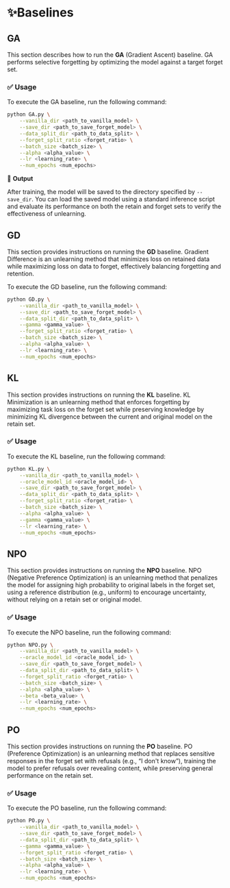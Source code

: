 # ✨Baselines 

## GA

This section describes how to run the **GA** (Gradient Ascent) baseline. GA performs selective forgetting by optimizing the model against a target forget set.

### ✅ Usage

To execute the GA baseline, run the following command:

```bash
python GA.py \
    --vanilla_dir <path_to_vanilla_model> \
    --save_dir <path_to_save_forget_model> \
    --data_split_dir <path_to_data_split> \
    --forget_split_ratio <forget_ratio> \
    --batch_size <batch_size> \
    --alpha <alpha_value> \
    --lr <learning_rate> \
    --num_epochs <num_epochs>
```

📁 **Output**

After training, the model will be saved to the directory specified by `--save_dir`. You can load the saved model using a standard inference script and evaluate its performance on both the retain and forget sets to verify the effectiveness of unlearning.

## GD

This section provides instructions on running the **GD** baseline. Gradient Difference is an unlearning method that minimizes loss on retained data while maximizing loss on data to forget, effectively balancing forgetting and retention.

To execute the GD baseline, run the following command:

```bash
python GD.py \
    --vanilla_dir <path_to_vanilla_model> \
    --save_dir <path_to_save_forget_model> \
    --data_split_dir <path_to_data_split> \
    --gamma <gamma_value> \
    --forget_split_ratio <forget_ratio> \
    --batch_size <batch_size> \
    --alpha <alpha_value> \
    --lr <learning_rate> \
    --num_epochs <num_epochs>
```

## KL

This section provides instructions on running the **KL** baseline. KL Minimization is an unlearning method that enforces forgetting by maximizing task loss on the forget set while preserving knowledge by minimizing KL divergence between the current and original model on the retain set.

### ✅ Usage

To execute the KL baseline, run the following command:

```bash
python KL.py \
    --vanilla_dir <path_to_vanilla_model> \
    --oracle_model_id <oracle_model_id> \
    --save_dir <path_to_save_forget_model> \
    --data_split_dir <path_to_data_split> \
    --forget_split_ratio <forget_ratio> \
    --batch_size <batch_size> \
    --alpha <alpha_value> \
    --gamma <gamma_value> \
    --lr <learning_rate> \
    --num_epochs <num_epochs>
```

## NPO

This section provides instructions on running the **NPO** baseline. NPO (Negative Preference Optimization) is an unlearning method that penalizes the model for assigning high probability to original labels in the forget set, using a reference distribution (e.g., uniform) to encourage uncertainty, without relying on a retain set or original model.

### ✅ Usage

To execute the NPO baseline, run the following command:

```bash
python NPO.py \
    --vanilla_dir <path_to_vanilla_model> \
    --oracle_model_id <oracle_model_id> \
    --save_dir <path_to_save_forget_model> \
    --data_split_dir <path_to_data_split> \
    --forget_split_ratio <forget_ratio> \
    --batch_size <batch_size> \
    --alpha <alpha_value> \
    --beta <beta_value> \
    --lr <learning_rate> \
    --num_epochs <num_epochs>
```

## PO

This section provides instructions on running the **PO** baseline. PO (Preference Optimization) is an unlearning method that replaces sensitive responses in the forget set with refusals (e.g., “I don't know”), training the model to prefer refusals over revealing content, while preserving general performance on the retain set.

### ✅ Usage

To execute the PO baseline, run the following command:

```bash
python PO.py \
    --vanilla_dir <path_to_vanilla_model> \
    --save_dir <path_to_save_forget_model> \
    --data_split_dir <path_to_data_split> \
    --gamma <gamma_value> \
    --forget_split_ratio <forget_ratio> \
    --batch_size <batch_size> \
    --alpha <alpha_value> \
    --lr <learning_rate> \
    --num_epochs <num_epochs>
```